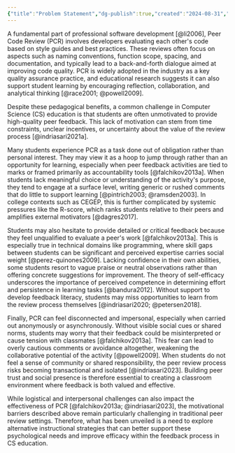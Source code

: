 ```yaml
---
{"title":"Problem Statement","dg-publish":true,"created":"2024-08-31","modified":"2025-04-14","permalink":"/50-works/research/problem-statement/","dgPassFrontmatter":true,"updated":"2025-04-14"}
---
```



A fundamental part of professional software development [@li2006], Peer Code Review (PCR) involves developers evaluating each other's code based on style guides and best practices. These reviews often focus on aspects such as naming conventions, function scope, spacing, and documentation, and typically lead to a back-and-forth dialogue aimed at improving code quality. PCR is widely adopted in the industry as a key quality assurance practice, and educational research suggests it can also support student learning by encouraging reflection, collaboration, and analytical thinking [@race2001; @powell2009].

Despite these pedagogical benefits, a common challenge in Computer Science (CS) education is that students are often unmotivated to provide high-quality peer feedback. This lack of motivation can stem from time constraints, unclear incentives, or uncertainty about the value of the review process [@indriasari2021a].

Many students experience PCR as a task done out of obligation rather than personal interest. They may view it as a hoop to jump through rather than an opportunity for learning, especially when peer feedback activities are tied to marks or framed primarily as accountability tools [@falchikov2013a]. When students lack meaningful choice or understanding of the activity's purpose, they tend to engage at a surface level, writing generic or rushed comments that do little to support learning [@pintrich2003; @ramsden2003]. In college contexts such as CEGEP, this is further complicated by systemic pressures like the R-score, which ranks students relative to their peers and amplifies external motivators [@dagres2017].

Students may also hesitate to provide detailed or critical feedback because they feel unqualified to evaluate a peer's work [@falchikov2013a]. This is especially true in technical domains like programming, where skill gaps between students can be significant and perceived expertise carries social weight [@perez-quinones2009]. Lacking confidence in their own abilities, some students resort to vague praise or neutral observations rather than offering concrete suggestions for improvement. The theory of self-efficacy underscores the importance of perceived competence in determining effort and persistence in learning tasks [@bandura2012]. Without support to develop feedback literacy, students may miss opportunities to learn from the review process themselves [@indriasari2020; @petersen2018].

Finally, PCR can feel disconnected and impersonal, especially when carried out anonymously or asynchronously. Without visible social cues or shared norms, students may worry that their feedback could be misinterpreted or cause tension with classmates [@falchikov2013a]. This fear can lead to overly cautious comments or avoidance altogether, weakening the collaborative potential of the activity [@powell2009]. When students do not feel a sense of community or shared responsibility, the peer review process risks becoming transactional and isolated [@indriasari2023]. Building peer trust and social presence is therefore essential to creating a classroom environment where feedback is both valued and effective.

While logistical and interpersonal challenges can also impact the effectiveness of PCR [@falchikov2013a; @indriasari2023], the motivational barriers described above remain particularly challenging in traditional peer review settings. Therefore, what has been unveiled is a need to explore alternative instructional strategies that can better support these psychological needs and improve efficacy within the feedback process in CS education.
